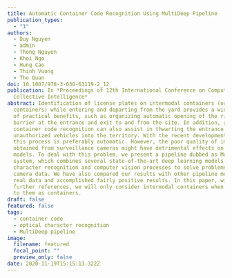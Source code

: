 ```yaml
---
title: Automatic Container Code Recognition Using MultiDeep Pipeline
publication_types:
  - "1"
authors:
  - Duy Nguyen
  - admin
  - Thong Nguyen
  - Khoi Ngo
  - Hung Cao
  - Thinh Vuong
  - Tho Quan
doi: 10.1007/978-3-030-63119-2_12
publication: In *Proceedings of 12th International Conference on Computational
  Collective Intelligence*
abstract: Identification of license plates on intermodal containers (or
  containers) while entering and departing from the yard provides a wide range
  of practical benefits, such as organizing automatic opening of the rising arm
  barrier at the entrance and exit to and from the site. In addition, automatic
  container code recognition can also assist in thwarting the entrance of
  unauthorized vehicles into the territory. With the recent development of AI,
  this process is preferably automatic. However, the poor quality of images
  obtained from surveillance cameras might have detrimental effects on AI
  models. To deal with this problem, we present a pipeline dubbed as MultiDeep
  system, which combines several state-of-the-art deep learning models for
  character recognition and computer vision processes to solve problems of real
  camera data. We have also compared our results with other pipeline models on
  real data and accomplished fairly positive results. In this paper, without
  further references, we will only consider intermodal containers when referring
  to them as containers.
draft: false
featured: false
tags:
  - container code
  - optical character recognition
  - MultiDeep pipeline
image:
  filename: featured
  focal_point: ""
  preview_only: false
date: 2020-11-19T15:15:13.322Z
---
```

